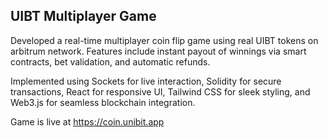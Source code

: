 ## UIBT Multiplayer Game

Developed a real-time multiplayer coin flip game using real UIBT tokens on arbitrum network. Features include instant payout of winnings via smart contracts, bet validation, and automatic refunds.

Implemented using Sockets for live interaction, Solidity for secure transactions, React for responsive UI, Tailwind CSS for sleek styling, and Web3.js for seamless blockchain integration.

Game is live at https://coin.unibit.app
